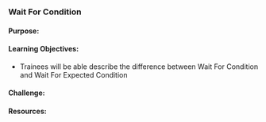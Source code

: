 ### Wait For Condition

#### Purpose:

#### Learning Objectives:

- Trainees will be able describe the difference between Wait For Condition and Wait For Expected Condition

#### Challenge:

#### Resources:
